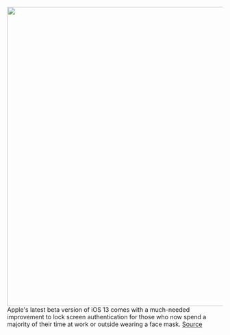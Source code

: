 <img src='https://cdn.vox-cdn.com/thumbor/sNQ7YDIul5BJ9G0iVnvOZTqAGc4=/0x0:2040x1360/1200x800/filters:focal(895x603:1221x929)/cdn.vox-cdn.com/uploads/chorus_image/image/66728038/akrales_190913_3666_0063.0.jpg' width='700px' /><br/>
Apple's latest beta version of iOS 13 comes with a much-needed improvement to lock screen authentication for those who now spend a majority of their time at work or outside wearing a face mask.
<a href='https://www.theverge.com/2020/4/29/21241497/apple-ios-13-beta-faceid-face-mask-unlock-passcode-facetime-group-calls'> Source <a/>